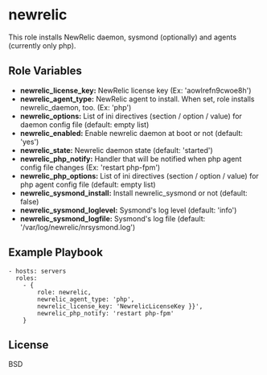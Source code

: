newrelic
========

This role installs NewRelic daemon, sysmond (optionally) and agents (currently only php).

Role Variables
--------------

* **newrelic_license_key:** NewRelic license key (Ex: 'aowlrefn9cwoe8h')
* **newrelic_agent_type:** NewRelic agent to install. When set, role installs newrelic_daemon, too. (Ex: 'php')
* **newrelic_options:** List of ini directives (section / option / value) for daemon config file (default: empty list)
* **newrelic_enabled:** Enable newrelic daemon at boot or not (default: 'yes')
* **newrelic_state:** Newrelic daemon state (default: 'started')
* **newrelic_php_notify:** Handler that will be notified when php agent config file changes (Ex: 'restart php-fpm')
* **newrelic_php_options:** List of ini directives (section / option / value) for php agent config file (default: empty list)
* **newrelic_sysmond_install:** Install newrelic_sysmond or not (default: false)
* **newrelic_sysmond_loglevel:** Sysmond's log level (default: 'info')
* **newrelic_sysmond_logfile:** Sysmond's log file (default: '/var/log/newrelic/nrsysmond.log')

Example Playbook
----------------

    - hosts: servers
      roles:
        - {
            role: newrelic,
            newrelic_agent_type: 'php',
            newrelic_license_key: 'NewrelicLicenseKey }}',
            newrelic_php_notify: 'restart php-fpm'
        }

License
-------

BSD

